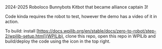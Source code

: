 2024-2025 Roboloco Bunnybots Kitbot that became alliance captain 3!

Code kinda requires the robot to test, however the demo has a video of it in action. 

To build: install [https://docs.wpilib.org/en/stable/docs/zero-to-robot/step-2/wpilib-setup.html](WPILib), clone this repo, open this repo in WPILib and build/deploy the code using the icon in the top right.
